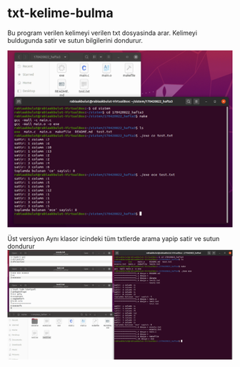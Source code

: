 # txt-kelime-bulma
Bu program verilen kelimeyi verilen txt dosyasinda arar.
Kelimeyi buldugunda satir ve sutun bilgilerini dondurur.

![test picture](test.PNG)


Üst versiyon
Aynı klasor icindeki tüm txtlerde arama yapip satir ve sutun dondurur
![test2 picture](test2.PNG)
